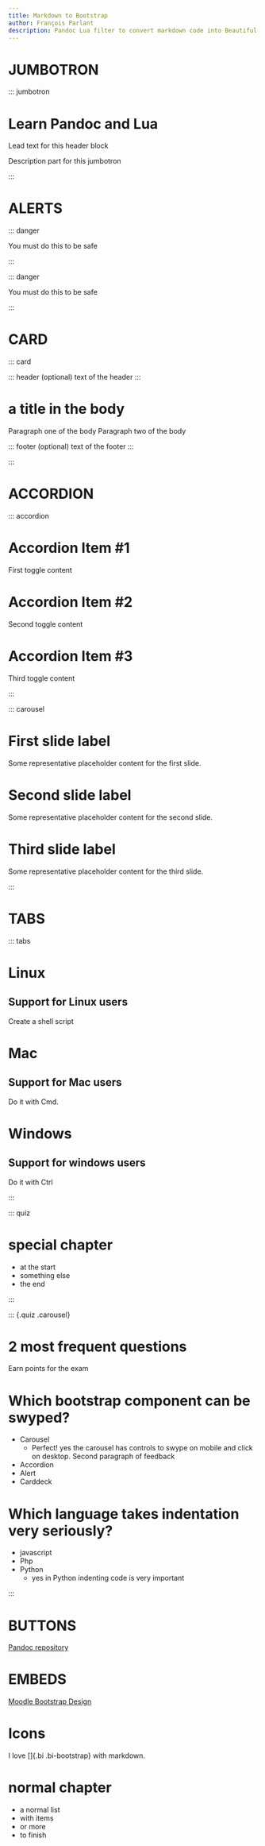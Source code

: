 ```yaml
---
title: Markdown to Bootstrap
author: François Parlant
description: Pandoc Lua filter to convert markdown code into Beautiful Bootstrap components (carousel, accordion, cards, jumbotrons...)
---
```



# JUMBOTRON

::: jumbotron

# Learn Pandoc and Lua

Lead text for this header block

Description part for this jumbotron

:::


# ALERTS

::: danger

You must do this to be safe

:::



::: danger

You must do this to be safe

:::



# CARD

::: card

::: header (optional)
text of the header
:::

# a title in the body

Paragraph one of the body
Paragraph two of the body

::: footer (optional)
text of the footer
:::

:::





# ACCORDION


::: accordion

# Accordion Item #1
First toggle content

# Accordion Item #2
Second toggle content

# Accordion Item #3
Third toggle content

:::







::: carousel

# First slide label
Some representative placeholder content for the first slide.

# Second slide label
Some representative placeholder content for the second slide.

# Third slide label
Some representative placeholder content for the third slide.

:::





# TABS

::: tabs

# Linux

## Support for Linux users

Create a shell script

# Mac

## Support for Mac users

Do it with Cmd.

# Windows

## Support for windows users

Do it with Ctrl

:::



::: quiz

# special chapter

* at the start
* something else
* the end

:::




::: {.quiz .carousel}

# 2 most frequent questions
Earn points for the exam


# Which bootstrap component can be swyped?
* Carousel
  * Perfect! yes the carousel has controls to swype on mobile and click on desktop.
		Second paragraph of feedback
* Accordion
* Alert
* Carddeck

# Which language takes indentation very seriously?
* javascript
* Php
* Python
  * yes in Python indenting code is very important


:::


# BUTTONS

[Pandoc repository](https://github.com/pandoc)


# EMBEDS

[Moodle Bootstrap Design](https://www.youtube.com/watch?v=Uz7XbIxHf-4)


# Icons

I love []{.bi .bi-bootstrap} with markdown.



# normal chapter
* a normal list
* with items
* or more
* to finish